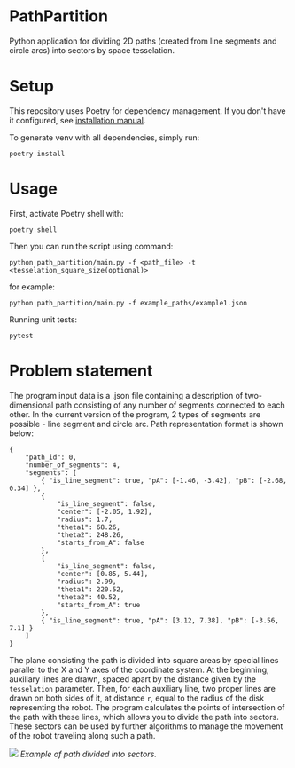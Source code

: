 # PathPartition

Python application for dividing 2D paths (created from line segments and circle arcs) into sectors by space tesselation.

# Setup

This repository uses Poetry for dependency management. If you don't have it configured, see [installation manual](https://python-poetry.org/docs/#installation).

To generate venv with all dependencies, simply run:

`poetry install`

# Usage

First, activate Poetry shell with:

`poetry shell`

Then you can run the script using command:

`python path_partition/main.py -f <path_file> -t <tesselation_square_size(optional)>`

for example:

`python path_partition/main.py -f example_paths/example1.json`

Running unit tests:

`pytest`

# Problem statement

The program input data is a .json file containing a description of two-dimensional path consisting of any number of segments connected to each other. In the current version of the program, 2 types of segments are possible - line segment and circle arc. Path representation format is shown below:

```
{
    "path_id": 0,
    "number_of_segments": 4,
    "segments": [
        { "is_line_segment": true, "pA": [-1.46, -3.42], "pB": [-2.68, 0.34] },
        {
            "is_line_segment": false,
            "center": [-2.05, 1.92],
            "radius": 1.7,
            "theta1": 68.26,
            "theta2": 248.26,
            "starts_from_A": false
        },
        {
            "is_line_segment": false,
            "center": [0.85, 5.44],
            "radius": 2.99,
            "theta1": 220.52,
            "theta2": 40.52,
            "starts_from_A": true
        },
        { "is_line_segment": true, "pA": [3.12, 7.38], "pB": [-3.56, 7.1] }
    ]
}
```

The plane consisting the path is divided into square areas by special lines parallel to the X and Y axes of the coordinate system. At the beginning, auxiliary lines are drawn, spaced apart by the distance given by the `tesselation` parameter. Then, for each auxiliary line, two proper lines are drawn on both sides of it, at distance `r`, equal to the radius of the disk representing the robot. The program calculates the points of intersection of the path with these lines, which allows you to divide the path into sectors. These sectors can be used by further algorithms to manage the movement of the robot traveling along such a path.

![](pics/path.png)
_Example of path divided into sectors._
